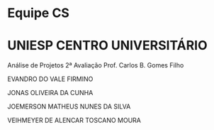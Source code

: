 # Equipe CS
# UNIESP CENTRO UNIVERSITÁRIO 
Análise de Projetos
2ª Avaliação
Prof. Carlos B. Gomes Filho

EVANDRO DO VALE FIRMINO 

JONAS OLIVEIRA DA CUNHA 

JOEMERSON MATHEUS NUNES DA SILVA 

VEIHMEYER DE ALENCAR TOSCANO MOURA 
 
 
